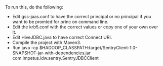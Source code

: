 To run this, do the following:

- Edit gss-jaas.conf to have the correct principal or no principal if you
want to be promted for princ on command line.
- Edit the krb5.conf with the correct values or copy one of your own over it.
- Edit HiveJDBC.java to have correct Connect URI.
- Compile the project with Maven3.
- Run java -cp $HADOOP_CLASSPATH:target/SentryClient-1.0-SNAPSHOT-jar-with-dependencies.jar  com.impetus.idw.sentry.SentryJDBCClient
